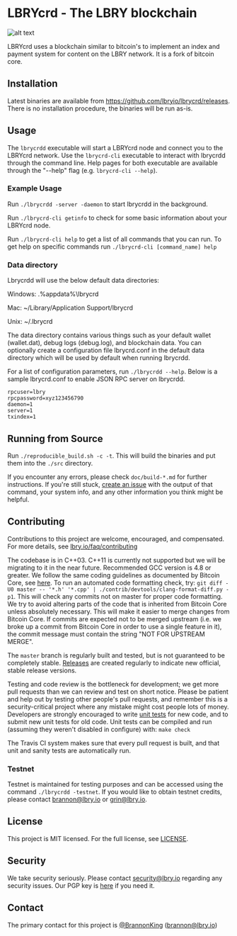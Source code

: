 # LBRYcrd - The LBRY blockchain

![alt text](lbrycrdd_daemon_screenshot.png "lbrycrdd daemon screenshot")

LBRYcrd uses a blockchain similar to bitcoin's to implement an index and payment system for content on the LBRY network. It is a fork of bitcoin core.

## Installation

Latest binaries are available from https://github.com/lbryio/lbrycrd/releases. There is no installation procedure, the binaries will be run as-is.

## Usage

The `lbrycrdd` executable will start a LBRYcrd node and connect you to the LBRYcrd network. Use the `lbrycrd-cli` executable
to interact with lbrycrdd through the command line. Help pages for both executable are available through
the "--help" flag (e.g. `lbrycrd-cli --help`).

### Example Usage

Run `./lbrycrdd -server -daemon` to start lbrycrdd in the background.

Run `./lbrycrd-cli getinfo` to check for some basic information about your LBRYcrd node.

Run `./lbrycrd-cli help` to get a list of all commands that you can run. To get help on specific commands run `./lbrycrd-cli [command_name] help`

### Data directory

Lbrycrdd will use the below default data directories:

Windows: .\%appdata%\lbrycrd

Mac: ~/Library/Application Support/lbrycrd

Unix: ~/.lbrycrd

The data directory contains various things such as your default wallet (wallet.dat), debug logs (debug.log), and blockchain data. You can optionally create a configuration file lbrycrd.conf in the default data directory which will be used by default when running lbrycrdd.

For a list of configuration parameters, run `./lbrycrdd --help`. Below is a sample lbrycrd.conf to enable JSON RPC server on lbrycrdd.

```
rpcuser=lbry
rpcpassword=xyz123456790
daemon=1
server=1
txindex=1
```

## Running from Source

Run `./reproducible_build.sh -c -t`. This will build the binaries and put them into the `./src` directory.

If you encounter any errors, please check `doc/build-*.md` for further instructions. If you're still stuck, [create an issue](https://github.com/lbryio/lbrycrd/issues/new) with the output of that command, your system info, and any other information you think might be helpful.

## Contributing

Contributions to this project are welcome, encouraged, and compensated. For more details, see [lbry.io/faq/contributing](https://lbry.io/faq/contributing)

The codebase is in C++03. C++11 is currently not supported but we will be migrating to it in the near future. Recommended GCC version is 4.8 or greater.
We follow the same coding guidelines as documented by Bitcoin Core, see [here](/doc/developer-notes.md). To run an automated code formatting check, try:
`git diff -U0 master -- '*.h' '*.cpp' | ./contrib/devtools/clang-format-diff.py -p1`. This will check any commits not on master for proper code formatting.
We try to avoid altering parts of the code that is inherited from Bitcoin Core unless absolutely necessary. This will make it easier to merge changes from Bitcoin Core. If commits are expected not to be merged upstream (i.e. we broke up a commit from Bitcoin Core in order to use a single feature in it), the commit message must contain the string "NOT FOR UPSTREAM MERGE".

The `master` branch is regularly built and tested, but is not guaranteed to be
completely stable. [Releases](https://github.com/lbryio/lbrycrd/releases) are created
regularly to indicate new official, stable release versions.

Testing and code review is the bottleneck for development; we get more pull
requests than we can review and test on short notice. Please be patient and help out by testing
other people's pull requests, and remember this is a security-critical project where any mistake might cost people
lots of money. Developers are strongly encouraged to write [unit tests](/doc/unit-tests.md) for new code, and to
submit new unit tests for old code. Unit tests can be compiled and run
(assuming they weren't disabled in configure) with: `make check`

The Travis CI system makes sure that every pull request is built, and that unit and sanity tests are automatically run.

### Testnet

Testnet is maintained for testing purposes and can be accessed using the command `./lbrycrdd -testnet`. If you would like to obtain testnet credits, please contact brannon@lbry.io or grin@lbry.io.

## License

This project is MIT licensed. For the full license, see [LICENSE](LICENSE).

## Security

We take security seriously. Please contact security@lbry.io regarding any security issues.
Our PGP key is [here](https://keybase.io/lbry/key.asc) if you need it.

## Contact

The primary contact for this project is [@BrannonKing](https://github.com/BrannonKing) (brannon@lbry.io)


